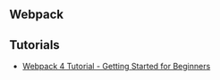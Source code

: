 ## Webpack

## Tutorials

* [Webpack 4 Tutorial - Getting Started for Beginners](https://www.youtube.com/watch?v=TzdEpgONurw)
